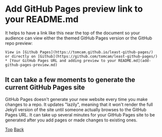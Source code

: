 # Add GitHub Pages preview link to your README.md

It helps to have a link like this near the top of the document so your audience can view either the
themed GitHub Pages version or the GitHub repo preview:

```
View in [Github Pages](https://tomcam.github.io/least-github-pages/) or directly on [Github](https://github.com/tomcam/least-github-pages/) 
* [Your GitHub Pages URL and adding preview to your README.md](add-github-pages-preview.md)
```

## It can take a few moments to generate the current GitHub Pages site

GitHub Pages doesn't generate your new website every time you make changes to a repo. It updates "lazily", meaning
that it won't render the full Jekyll version of the site until someone actually browses to the GitHub Pages URL. 
It can take up several minutes for your GitHub Pages site to be generated after you add pages or made changes to existing ones.

[Top](/README.md) [Back](privacy-warning.md)
